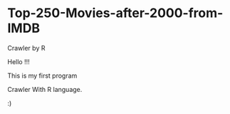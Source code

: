 # Top-250-Movies-after-2000-from-IMDB
Crawler by R

Hello !!!

This is my first program

Crawler With R language.

:)

